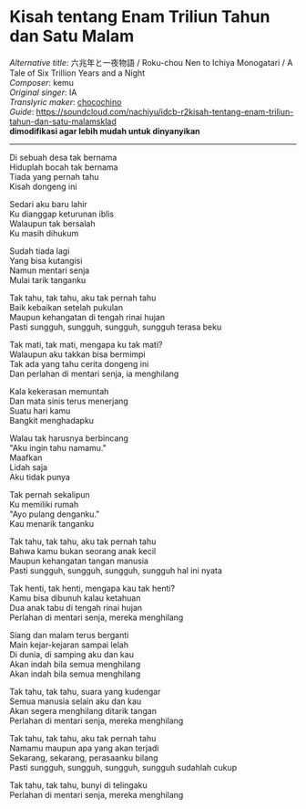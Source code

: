 # Kisah tentang Enam Triliun Tahun dan Satu Malam
_Alternative title_:  六兆年と一夜物語 / Roku-chou Nen to Ichiya Monogatari / A Tale of Six Trillion Years and a Night  
_Composer_: kemu  
_Original singer_: IA  
_Translyric maker_: [chocochino](http://soundcloud.com/chocochino)  
_Guide_: <https://soundcloud.com/nachiyu/idcb-r2kisah-tentang-enam-triliun-tahun-dan-satu-malamsklad>  
**dimodifikasi agar lebih mudah untuk dinyanyikan**  

---

Di sebuah desa tak bernama  
Hiduplah bocah tak bernama  
Tiada yang pernah tahu  
Kisah dongeng ini  

Sedari aku baru lahir  
Ku dianggap keturunan iblis  
Walaupun tak bersalah  
Ku masih dihukum  

Sudah tiada lagi  
Yang bisa kutangisi  
Namun mentari senja  
Mulai tarik tanganku  

Tak tahu, tak tahu, aku tak pernah tahu  
Baik kebaikan setelah pukulan  
Maupun kehangatan di tengah rinai hujan  
Pasti sungguh, sungguh, sungguh, sungguh terasa beku  

Tak mati, tak mati, mengapa ku tak mati?  
Walaupun aku takkan bisa bermimpi  
Tak ada yang tahu cerita dongeng ini  
Dan perlahan di mentari senja, ia menghilang  

Kala kekerasan memuntah  
Dan mata sinis terus menerjang  
Suatu hari kamu  
Bangkit menghadapku  

Walau tak harusnya berbincang  
"Aku ingin tahu namamu."  
Maafkan  
Lidah saja  
Aku tidak punya  

Tak pernah sekalipun  
Ku memiliki rumah  
"Ayo pulang denganku."  
Kau menarik tanganku  

Tak tahu, tak tahu, aku tak pernah tahu  
Bahwa kamu bukan seorang anak kecil  
Maupun kehangatan tangan manusia  
Pasti sungguh, sungguh, sungguh, sungguh hal ini nyata  

Tak henti, tak henti, mengapa kau tak henti?  
Kamu bisa dibunuh kalau ketahuan  
Dua anak tabu di tengah rinai hujan  
Perlahan di mentari senja, mereka menghilang  

Siang dan malam terus berganti  
Main kejar-kejaran sampai lelah  
Di dunia, di samping aku dan kau  
Akan indah bila semua menghilang  
Akan indah bila semua menghilang  

Tak tahu, tak tahu, suara yang kudengar  
Semua manusia selain aku dan kau  
Akan segera menghilang ditarik tangan  
Perlahan di mentari senja, mereka menghilang  

Tak tahu, tak tahu, aku tak pernah tahu  
Namamu maupun apa yang akan terjadi  
Sekarang, sekarang, perasaanku bilang  
Pasti sungguh, sungguh, sungguh, sungguh sudahlah cukup  

Tak tahu, tak tahu, bunyi di telingaku  
Perlahan di mentari senja, mereka menghilang  
